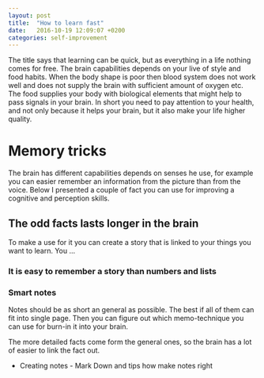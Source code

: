 ```yaml
---
layout: post
title:  "How to learn fast"
date:   2016-10-19 12:09:07 +0200
categories: self-improvement
---
```


The title says that learning can be quick, but as everything in a life nothing comes for free.
The brain capabilities depends on your live of style and food habits.
When the body shape is poor then blood system does not work well and does not supply the brain with
sufficient amount of oxygen etc. The food supplies your body with biological elements that might help
to pass signals in your brain. In short you need to pay attention to your health, and not only because it
helps your brain, but it also make your life higher quality.

# Memory tricks

The brain has different capabilities depends on senses he use, for example you can easier remember an information from
the picture than from the voice. Below I presented a couple of fact you can use for improving a cognitive and perception skills.

## The odd facts lasts longer in the brain 

To make a use for it you can create a story that is linked to your things you want to learn. You ... 


### It is easy to remember a story than numbers and lists

### Smart notes

Notes should be as short an general as possible. The best if all of them can fit into single page.
Then you can figure out  which memo-technique you can use for burn-in it into your brain.

The more detailed facts come form the general ones, so the brain has a lot of easier to link the fact out.    

* Creating notes - Mark Down and tips how make notes right

